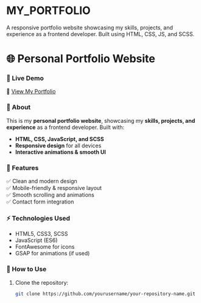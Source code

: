 # MY_PORTFOLIO
A responsive portfolio website showcasing my skills, projects, and experience as a frontend developer. Built using HTML, CSS, JS, and SCSS.
# 🌐 Personal Portfolio Website  

### 🚀 Live Demo  
🔗 [View My Portfolio](https://sakthivel-007.github.io/MY_PORTFOLIO/)  

### 📌 About  
This is my **personal portfolio website**, showcasing my **skills, projects, and experience** as a frontend developer. Built with:  
- **HTML, CSS, JavaScript, and SCSS**  
- **Responsive design** for all devices  
- **Interactive animations & smooth UI**  

### 📁 Features  
✅ Clean and modern design  
✅ Mobile-friendly & responsive layout  
✅ Smooth scrolling and animations  
✅ Contact form integration  

### ⚡ Technologies Used  
- HTML5, CSS3, SCSS  
- JavaScript (ES6)  
- FontAwesome for icons  
- GSAP for animations (if used)  

### 🚀 How to Use  
1. Clone the repository:  
   ```sh
   git clone https://github.com/yourusername/your-repository-name.git
